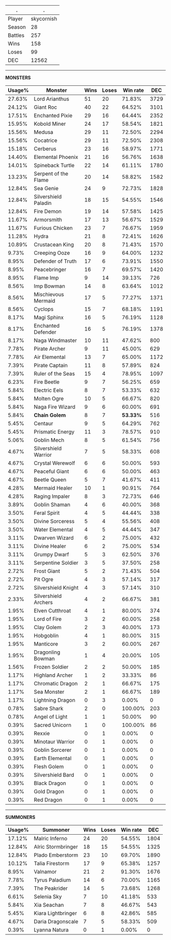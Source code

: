 .|.
|-|-
Player|skycornish
Season|28
Battles|257
Wins|158
Loses|99
DEC|12562

---
**MONSTERS**

Usage%|Monster|Wins|Loses|Win rate|DEC|
-|-|-|-|-|-|
27.63%|Lord Arianthus|51|20|71.83%|3729|
24.12%|Giant Roc|40|22|64.52%|3101|
17.51%|Enchanted Pixie|29|16|64.44%|2352|
15.95%|Kobold Miner|24|17|58.54%|1821|
15.56%|Medusa|29|11|72.50%|2294|
15.56%|Cocatrice|29|11|72.50%|2308|
15.18%|Cerberus|23|16|58.97%|1771|
14.40%|Elemental Phoenix|21|16|56.76%|1638|
14.01%|Spineback Turtle|22|14|61.11%|1780|
13.23%|Serpent of the Flame|20|14|58.82%|1582|
12.84%|Sea Genie|24|9|72.73%|1828|
12.84%|Silvershield Paladin|18|15|54.55%|1546|
12.84%|Fire Demon|19|14|57.58%|1425|
11.67%|Armorsmith|17|13|56.67%|1529|
11.67%|Furious Chicken|23|7|76.67%|1959|
11.28%|Hydra|21|8|72.41%|1626|
10.89%|Crustacean King|20|8|71.43%|1570|
9.73%|Creeping Ooze|16|9|64.00%|1232|
8.95%|Defender of Truth|17|6|73.91%|1550|
8.95%|Peacebringer|16|7|69.57%|1420|
8.95%|Flame Imp|9|14|39.13%|726|
8.56%|Imp Bowman|14|8|63.64%|1012|
8.56%|Mischievous Mermaid|17|5|77.27%|1371|
8.56%|Cyclops|15|7|68.18%|1191|
8.17%|Magi Sphinx|16|5|76.19%|1128|
8.17%|Enchanted Defender|16|5|76.19%|1378|
8.17%|Naga Windmaster|10|11|47.62%|800|
7.78%|Pirate Archer|9|11|45.00%|629|
7.78%|Air Elemental|13|7|65.00%|1172|
7.39%|Pirate Captain|11|8|57.89%|824|
7.39%|Ruler of the Seas|15|4|78.95%|1097|
6.23%|Fire Beetle|9|7|56.25%|659|
5.84%|Electric Eels|8|7|53.33%|632|
5.84%|Molten Ogre|10|5|66.67%|820|
5.84%|Naga Fire Wizard|9|6|60.00%|691|
5.84%|**Chain Golem**|8|7|**53.33%**|516|
5.45%|Centaur|9|5|64.29%|762|
5.45%|Prismatic Energy|11|3|78.57%|910|
5.06%|Goblin Mech|8|5|61.54%|756|
4.67%|Silvershield Warrior|7|5|58.33%|608|
4.67%|Crystal Werewolf|6|6|50.00%|593|
4.67%|Peaceful Giant|6|6|50.00%|463|
4.67%|Beetle Queen|5|7|41.67%|411|
4.28%|Mermaid Healer|10|1|90.91%|764|
4.28%|Raging Impaler|8|3|72.73%|646|
3.89%|Goblin Shaman|4|6|40.00%|368|
3.50%|Feral Spirit|4|5|44.44%|338|
3.50%|Divine Sorceress|5|4|55.56%|408|
3.50%|Water Elemental|4|5|44.44%|347|
3.11%|Dwarven Wizard|6|2|75.00%|432|
3.11%|Divine Healer|6|2|75.00%|534|
3.11%|Grumpy Dwarf|5|3|62.50%|376|
3.11%|Serpentine Soldier|3|5|37.50%|258|
2.72%|Frost Giant|5|2|71.43%|504|
2.72%|Pit Ogre|4|3|57.14%|317|
2.72%|Silvershield Knight|4|3|57.14%|310|
2.33%|Silvershield Archers|4|2|66.67%|381|
1.95%|Elven Cutthroat|4|1|80.00%|374|
1.95%|Lord of Fire|3|2|60.00%|258|
1.95%|Clay Golem|2|3|40.00%|173|
1.95%|Hobgoblin|4|1|80.00%|315|
1.95%|Manticore|3|2|60.00%|267|
1.95%|Dragonling Bowman|1|4|20.00%|105|
1.56%|Frozen Soldier|2|2|50.00%|185|
1.17%|Highland Archer|1|2|33.33%|86|
1.17%|Chromatic Dragon|2|1|66.67%|175|
1.17%|Sea Monster|2|1|66.67%|189|
1.17%|Lightning Dragon|0|3|0.00%|0|
0.78%|Sabre Shark|2|0|100.00%|203|
0.78%|Angel of Light|1|1|50.00%|90|
0.39%|Sacred Unicorn|1|0|100.00%|86|
0.39%|Rexxie|0|1|0.00%|0|
0.39%|Minotaur Warrior|0|1|0.00%|0|
0.39%|Goblin Sorcerer|0|1|0.00%|0|
0.39%|Earth Elemental|0|1|0.00%|0|
0.39%|Flesh Golem|0|1|0.00%|0|
0.39%|Silvershield Bard|0|1|0.00%|0|
0.39%|Black Dragon|0|1|0.00%|0|
0.39%|Gold Dragon|0|1|0.00%|0|
0.39%|Red Dragon|0|1|0.00%|0|

---
**SUMMONERS**

Usage%|Summoner|Wins|Loses|Win rate|DEC|
-|-|-|-|-|-|
17.12%|Malric Inferno|24|20|54.55%|1804|
12.84%|Alric Stormbringer|18|15|54.55%|1325|
12.84%|Plado Emberstorm|23|10|69.70%|1890|
10.12%|Talia Firestorm|17|9|65.38%|1257|
8.95%|Valnamor|21|2|91.30%|1676|
7.78%|Tyrus Paladium|14|6|70.00%|1165|
7.39%|The Peakrider|14|5|73.68%|1268|
6.61%|Selenia Sky|7|10|41.18%|533|
5.84%|Xia Seachan|7|8|46.67%|543|
5.45%|Kiara Lightbringer|6|8|42.86%|585|
4.67%|Daria Dragonscale|7|5|58.33%|509|
0.39%|Lyanna Natura|0|1|0.00%|0|
